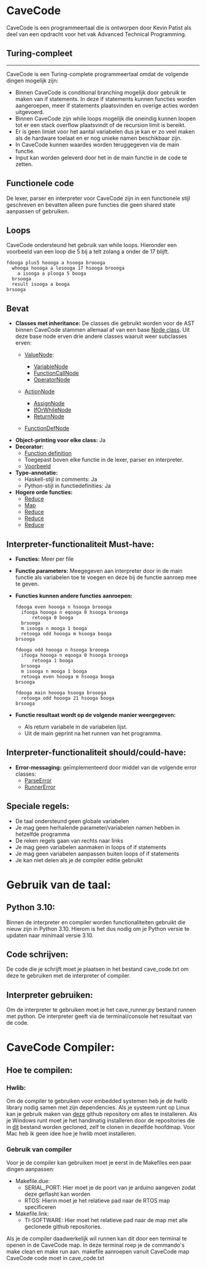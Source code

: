 # CaveCode
CaveCode is een programmeertaal die is ontworpen door Kevin Patist als deel van een opdracht voor het vak Advanced Technical Programming.

## Turing-compleet
------------------------------
CaveCode is een Turing-complete programmeertaal omdat de volgende dingen mogelijk zijn:
- Binnen CaveCode is conditional branching mogelijk door gebruik te maken van if statements.
  In deze if statements kunnen functies worden aangeroepen, meer if statements plaatsvinden en overige acties worden uitgevoerd.
- Binnen CaveCode zijn while loops mogelijk die oneindig kunnen loopen tot er een stack overflow plaatsvindt of de recursion limit is bereikt.
- Er is geen limiet voor het aantal variabelen dus je kan er zo veel maken als de hardware toelaat en er nog unieke namen beschikbaar zijn.
- In CaveCode kunnen waardes worden teruggegeven via de main functie.
- Input kan worden geleverd door het in de main functie in de code te zetten.

## Functionele code
De lexer, parser en interpreter voor CaveCode zijn in een functionele stijl geschreven en bevatten alleen pure functies die geen shared state aanpassen of gebruiken.

## Loops
CaveCode ondersteund het gebruik van while loops. Hieronder een voorbeeld van een loop die 5 bij a telt zolang a onder de 17 blijft.
```
fdooga plus5 hoooga a hsooga broooga
  whooga hoooga a lesooga 17 hsooga broooga
    a isooga a plooga 5 booga
  brsooga
  result isooga a booga
brsooga
```

## Bevat
- **Classes met inheritance:**
  De classes die gebruikt worden voor de AST binnen CaveCode stammen allemaal af van een base [Node class](https://github.com/KevinPatist/CaveCode/blob/main/cave_classes.py#L58). Uit deze base node erven drie andere classes waaruit weer subclasses erven:
  - [ValueNode](https://github.com/KevinPatist/CaveCode/blob/main/cave_classes.py#L71):
    - [VariableNode](https://github.com/KevinPatist/CaveCode/blob/main/cave_classes.py#L84)
    - [FunctionCallNode](https://github.com/KevinPatist/CaveCode/blob/main/cave_classes.py#L98)
    - [OperatorNode](https://github.com/KevinPatist/CaveCode/blob/main/cave_classes.py#L113)

  - [ActionNode](https://github.com/KevinPatist/CaveCode/blob/main/cave_classes.py#L129)
    - [AssignNode](https://github.com/KevinPatist/CaveCode/blob/main/cave_classes.py#L142)
    - [IfOrWhileNode](https://github.com/KevinPatist/CaveCode/blob/main/cave_classes.py#L157)
    - [ReturnNode](https://github.com/KevinPatist/CaveCode/blob/main/cave_classes.py#L173)

  - [FunctionDefNode](https://github.com/KevinPatist/CaveCode/blob/main/cave_classes.py#L187)
- **Object-printing voor elke class:** Ja
- **Decorator:**
  - [Function definition](https://github.com/KevinPatist/CaveCode/blob/main/cave_classes.py#L11)
  - Toegepast boven elke functie in de lexer, parser en interpreter.
  - [Voorbeeld](https://github.com/KevinPatist/CaveCode/blob/main/cave_parser.py#L19)
- **Type-annotatie:**
  - Haskell-stijl in comments: Ja
  - Python-stijl in functiedefinities: Ja
- **Hogere orde functies:**
  - [Reduce](https://github.com/KevinPatist/CaveCode/blob/main/cave_lexer.py#L97)
  - [Map](https://github.com/KevinPatist/CaveCode/blob/main/cave_lexer.py#L108)
  - [Reduce](https://github.com/KevinPatist/CaveCode/blob/main/cave_parser.py#L140)
  - [Reduce](https://github.com/KevinPatist/CaveCode/blob/main/cave_runner.py#L72)
  - [Reduce](https://github.com/KevinPatist/CaveCode/blob/main/cave_runner.py#L116)


## Interpreter-functionaliteit Must-have:
- **Functies:** Meer per file
- **Functie parameters:** Meegegeven aan interpreter door in de main functie als variabelen toe te voegen en deze bij de functie aanroep mee te geven.
- **Functies kunnen andere functies aanroepen:**

  ```
  fdooga even hoooga n hsooga broooga
    ifooga hoooga n eqooga 0 hsooga broooga
        retooga 0 booga
    brsooga
    m isooga n mooga 1 booga
    retooga odd hoooga m hsooga booga
  brsooga

  fdooga odd hoooga n hsooga broooga
    ifooga hoooga n eqooga 0 hsooga broooga
        retooga 1 booga
    brsooga
    m isooga n mooga 1 booga
    retooga even hoooga m hsooga booga
  brsooga

  fdooga main hoooga hsooga broooga
    retooga odd hoooga 21 hsooga booga
  brsooga
  ```
- **Functie resultaat wordt op de volgende manier weergegeven:**
  - Als return variabele in de variabelen lijst.
  - Uit de main geprint na het runnen van het programma.

## Interpreter-functionaliteit should/could-have:
  - **Error-messaging:** geïmplementeerd door middel van de volgende error classes:
    - [ParseError](https://github.com/KevinPatist/CaveCode/blob/main/cave_parser.py#L3)
    - [RunnerError](https://github.com/KevinPatist/CaveCode/blob/main/cave_runner.py#L6)

## Speciale regels:
- De taal ondersteund geen globale variabelen
- Je mag geen herhalende parameter/variabelen namen hebben in hetzelfde programma
- De reken regels gaan van rechts naar links
- Je mag geen variabelen aanmaken in loops of if statements
- Je mag geen variabelen aanpassen buiten loops of if statements
- Je kan niet delen als je de compiler editie gebruikt

# Gebruik van de taal:
## Python 3.10:
Binnen de interpreter en compiler worden functionaliteiten gebruikt die nieuw zijn in Python 3.10.
Hierom is het dus nodig om je Python versie te updaten naar minimaal versie 3.10.

## Code schrijven:
De code die je schrijft moet je plaatsen in het bestand cave_code.txt om deze te gebruiken met de interpreter of compiler.

## Interpreter gebruiken:
Om de interpreter te gebruiken moet je het cave_runner.py bestand runnen met python.
De interpreter geeft via de terminal/console het resultaat van de code.

# CaveCode Compiler:
## Hoe te compilen:
### Hwlib:
Om de compiler te gebruiken voor embedded systemen heb je de hwlib library nodig samen met zijn dependencies.
Als je systeem runt op Linux kan je gebruik maken van [deze](https://github.com/wovo/installers) github repository om alles te installeren.
Als je Windows runt moet je het handmatig installeren door de repositories die in [dit](https://github.com/wovo/installers/blob/master/ubuntu-20/ubuntu2) bestand worden gecloned, zelf te clonen in dezelfde hoofdmap.
Voor Mac heb ik geen idee hoe je hwlib moet installeren.

### Gebruik van compiler
Voor je de compiler kan gebruiken moet je eerst in de Makefiles een paar dingen aanpassen:
- Makefile.due:
  - SERIAL_PORT: Hier moet je de poort van je arduino aangeven zodat deze geflasht kan worden
  - RTOS: Hierin moet je het relatieve pad naar de RTOS map specificeren
- Makefile.link:
  - TI-SOFTWARE: Hier moet het relatieve pad naar de map met alle geclonede github repositories.

Als je de compiler daadwerkelijk wil runnen kan dit door een terminal te openen in de CaveCode map.
In deze terminal roep je de commando's make clean en make run aan.
makefile aanroepen vanuit CaveCode map
CaveCode code moet in cave_code.txt
